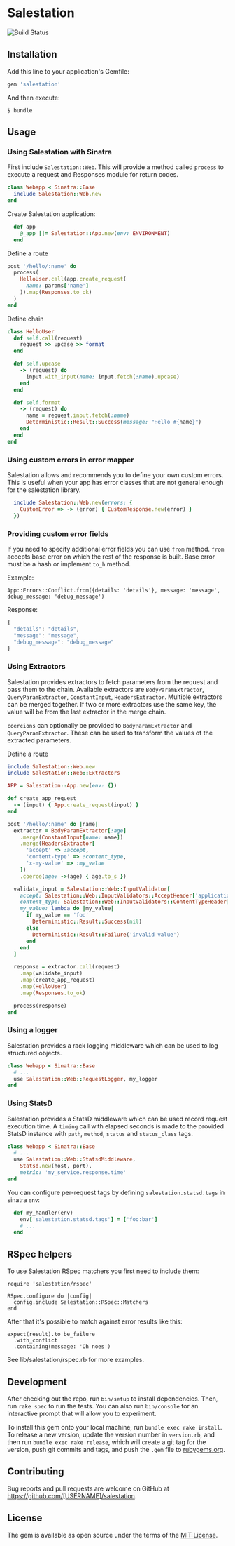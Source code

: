 # Salestation
![Build Status](https://github.com/salemove/salestation/actions/workflows/ruby.yml/badge.svg)

## Installation

Add this line to your application's Gemfile:

```ruby
gem 'salestation'
```

And then execute:

    $ bundle

## Usage

### Using Salestation with Sinatra

First include `Salestation::Web`. This will provide a method called `process` to execute a request and Responses module for return codes.
```ruby
class Webapp < Sinatra::Base
  include Salestation::Web.new
end
```

Create Salestation application:
```ruby
  def app
    @_app ||= Salestation::App.new(env: ENVIRONMENT)
  end
```

Define a route
```ruby
post '/hello/:name' do
  process(
    HelloUser.call(app.create_request(
      name: params['name']
    )).map(Responses.to_ok)
  )
end
```

Define chain
```ruby
class HelloUser
  def self.call(request)
    request >> upcase >> format
  end

  def self.upcase
    -> (request) do
      input.with_input(name: input.fetch(:name).upcase)
    end
  end

  def self.format
    -> (request) do
      name = request.input.fetch(:name)
      Deterministic::Result::Success(message: "Hello #{name}")
    end
  end
end
```

### Using custom errors in error mapper

Salestation allows and recommends you to define your own custom errors. This is useful when your app has error classes that are not general enough for the salestation library.

```ruby
  include Salestation::Web.new(errors: {
    CustomError => -> (error) { CustomResponse.new(error) }
  })
```

### Providing custom error fields

If you need to specify additional error fields you can use `from` method.
`from` accepts base error on which the rest of the response is built.
Base error must be a hash or implement `to_h` method.

Example:

```
App::Errors::Conflict.from({details: 'details'}, message: 'message', debug_message: 'debug_message')
```

Response:

```javascript
{
  "details": "details",
  "message": "message",
  "debug_message": "debug_message"
}
```

### Using Extractors

Salestation provides extractors to fetch parameters from the request and pass them to the chain.
Available extractors are `BodyParamExtractor`, `QueryParamExtractor`, `ConstantInput`, `HeadersExtractor`.
Multiple extractors can be merged together. If two or more extractors use the same key, the value will be from the last extractor in the merge chain.

`coercions` can optionally be provided to `BodyParamExtractor` and `QueryParamExtractor`. These can be used to transform the values of the extracted parameters.

Define a route

```ruby
include Salestation::Web.new
include Salestation::Web::Extractors

APP = Salestation::App.new(env: {})

def create_app_request
  -> (input) { App.create_request(input) }
end

post '/hello/:name' do |name|
  extractor = BodyParamExtractor[:age]
    .merge(ConstantInput[name: name])
    .merge(HeadersExtractor[
      'accept' => :accept,
      'content-type' => :content_type,
      'x-my-value' => :my_value
    ])
    .coerce(age: ->(age) { age.to_s })

  validate_input = Salestation::Web::InputValidator[
    accept: Salestation::Web::InputValidators::AcceptHeader['application/json', 'application/xml'],
    content_type: Salestation::Web::InputValidators::ContentTypeHeader['application/json'],
    my_value: lambda do |my_value|
      if my_value == 'foo'
        Deterministic::Result::Success(nil)
      else
        Deterministic::Result::Failure('invalid value')
      end
    end
  ]

  response = extractor.call(request)
    .map(validate_input)
    .map(create_app_request)
    .map(HelloUser)
    .map(Responses.to_ok)

  process(response)
end
```

### Using a logger

Salestation provides a rack logging middleware which can be used to log structured objects.

```ruby
class Webapp < Sinatra::Base
  # ...
  use Salestation::Web::RequestLogger, my_logger
end
```

### Using StatsD

Salestation provides a StatsD middleware which can be used record request
execution time. A `timing` call with elapsed seconds is made to the provided
StatsD instance with `path`, `method`, `status` and `status_class` tags.

```ruby
class Webapp < Sinatra::Base
  # ...
  use Salestation::Web::StatsdMiddleware,
    Statsd.new(host, port),
    metric: 'my_service.response.time'
end
```

You can configure per-request tags by defining `salestation.statsd.tags` in sinatra `env`:

```ruby
  def my_handler(env)
    env['salestation.statsd.tags'] = ['foo:bar']
    # ...
  end
```

## RSpec helpers


To use Salestation RSpec matchers you first need to include them:

```
require 'salestation/rspec'

RSpec.configure do |config|
  config.include Salestation::RSpec::Matchers
end
```

After that it's possible to match against error results like this:

```
expect(result).to be_failure
  .with_conflict
  .containing(message: 'Oh noes')
```

See lib/salestation/rspec.rb for more examples.

## Development

After checking out the repo, run `bin/setup` to install dependencies. Then, run `rake spec` to run the tests. You can also run `bin/console` for an interactive prompt that will allow you to experiment.

To install this gem onto your local machine, run `bundle exec rake install`. To release a new version, update the version number in `version.rb`, and then run `bundle exec rake release`, which will create a git tag for the version, push git commits and tags, and push the `.gem` file to [rubygems.org](https://rubygems.org).

## Contributing

Bug reports and pull requests are welcome on GitHub at https://github.com/[USERNAME]/salestation.


## License

The gem is available as open source under the terms of the [MIT License](http://opensource.org/licenses/MIT).
